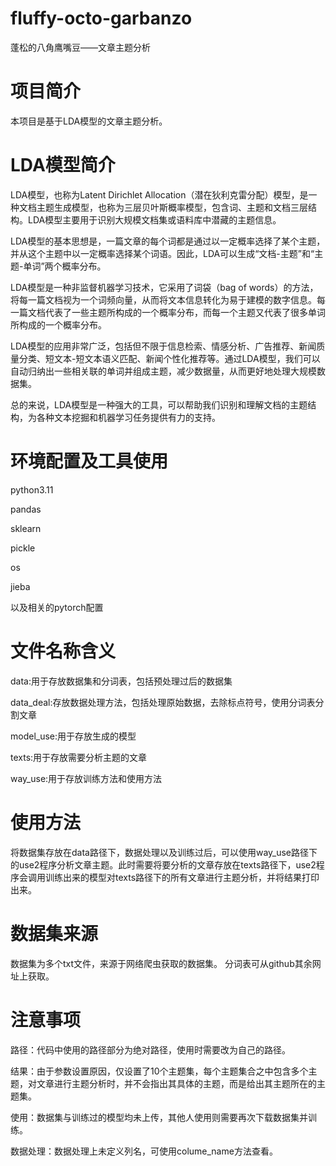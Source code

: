 # fluffy-octo-garbanzo
蓬松的八角鹰嘴豆——文章主题分析

# 项目简介
本项目是基于LDA模型的文章主题分析。

# LDA模型简介
LDA模型，也称为Latent Dirichlet Allocation（潜在狄利克雷分配）模型，是一种文档主题生成模型，也称为三层贝叶斯概率模型，包含词、主题和文档三层结构。LDA模型主要用于识别大规模文档集或语料库中潜藏的主题信息。

LDA模型的基本思想是，一篇文章的每个词都是通过以一定概率选择了某个主题，并从这个主题中以一定概率选择某个词语。因此，LDA可以生成“文档-主题”和“主题-单词”两个概率分布。

LDA模型是一种非监督机器学习技术，它采用了词袋（bag of words）的方法，将每一篇文档视为一个词频向量，从而将文本信息转化为易于建模的数字信息。每一篇文档代表了一些主题所构成的一个概率分布，而每一个主题又代表了很多单词所构成的一个概率分布。

LDA模型的应用非常广泛，包括但不限于信息检索、情感分析、广告推荐、新闻质量分类、短文本-短文本语义匹配、新闻个性化推荐等。通过LDA模型，我们可以自动归纳出一些相关联的单词并组成主题，减少数据量，从而更好地处理大规模数据集。

总的来说，LDA模型是一种强大的工具，可以帮助我们识别和理解文档的主题结构，为各种文本挖掘和机器学习任务提供有力的支持。

# 环境配置及工具使用
python3.11

pandas

sklearn

pickle

os

jieba

以及相关的pytorch配置

# 文件名称含义
data:用于存放数据集和分词表，包括预处理过后的数据集

data_deal:存放数据处理方法，包括处理原始数据，去除标点符号，使用分词表分割文章

model_use:用于存放生成的模型

texts:用于存放需要分析主题的文章

way_use:用于存放训练方法和使用方法

# 使用方法
将数据集存放在data路径下，数据处理以及训练过后，可以使用way_use路径下的use2程序分析文章主题。此时需要将要分析的文章存放在texts路径下，use2程序会调用训练出来的模型对texts路径下的所有文章进行主题分析，并将结果打印出来。

# 数据集来源
数据集为多个txt文件，来源于网络爬虫获取的数据集。
分词表可从github其余网址上获取。

# 注意事项
路径：代码中使用的路径部分为绝对路径，使用时需要改为自己的路径。

结果：由于参数设置原因，仅设置了10个主题集，每个主题集合之中包含多个主题，对文章进行主题分析时，并不会指出其具体的主题，而是给出其主题所在的主题集。

使用：数据集与训练过的模型均未上传，其他人使用则需要再次下载数据集并训练。

数据处理：数据处理上未定义列名，可使用colume_name方法查看。



